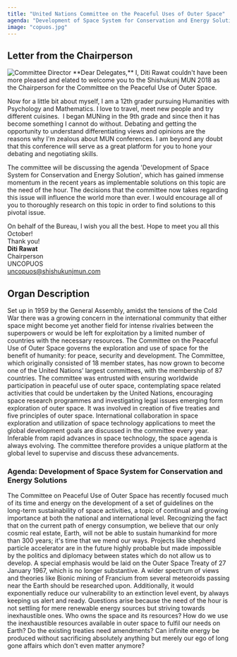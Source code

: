 ```yaml
---
title: "United Nations Committee on the Peaceful Uses of Outer Space"
agenda: "Development of Space System for Conservation and Energy Solutions"
image: "copuos.jpg"
---
```

## Letter from the Chairperson

<img class="headshot" src="/assets/images/people/dr.png" alt="Committee Director"> 
**Dear Delegates,**  
I, Diti Rawat couldn't have been more pleased and elated to welcome you to the Shishukunj MUN 2018 as the Chairperson for the Committee on the Peaceful Use of Outer Space.

Now for a little bit about myself, I am a 12th grader pursuing Humanities with Psychology and Mathematics. I love to travel, meet new people and try different cuisines.  I began MUNing in the 9th grade and since then it has become something I cannot do without. Debating and getting the opportunity to understand differentiating views and opinions are the reasons why I'm zealous about MUN conferences. I am beyond any doubt that this conference will serve as a great platform for you to hone your debating and negotiating skills. 

The committee will be discussing the agenda 'Development of Space System for Conservation and Energy Solution', which has gained immense momentum in the recent years as implementable solutions on this topic are the need of the hour. The decisions that the committee now takes regarding this issue will influence the world more than ever. I would encourage all of you to thoroughly research on this topic in order to find solutions to this pivotal issue. 

On behalf of the Bureau, I wish you all the best. Hope to meet you all this October!  
Thank you!  
**Diti Rawat**  
Chairperson  
UNCOPUOS  
[uncopuos@shishukunjmun.com](mailto:uncopuos@shishukunjmun.com)  

## Organ Description
Set up in 1959 by the General Assembly, amidst the tensions of the Cold War there was a growing concern in the international community that either space might become yet another field for intense rivalries between the superpowers or would be left for exploitation by a limited number of countries with the necessary resources. The Committee on the Peaceful Use of Outer Space governs the exploration and use of space for the benefit of humanity: for peace, security and development. The Committee, which originally consisted of 18 member states, has now grown to become one of the United Nations’ largest committees, with the membership of 87 countries. The committee was entrusted with ensuring worldwide participation in peaceful use of outer space, contemplating space related activities that could be undertaken by the United Nations, encouraging space research programmes and investigating legal issues emerging form exploration of outer space. It was involved in creation of five treaties and five principles of outer space. International collaboration in space exploration and utilization of space technology applications to meet the global development goals are discussed in the committee every year. Inferable from rapid advances in space technology, the space agenda is always evolving. The committee therefore provides a unique platform at the global level to supervise and discuss these advancements.

### Agenda: Development of Space System for Conservation and Energy Solutions
The Committee on Peaceful Use of Outer Space has recently focused much of its time and energy on the development of a set of guidelines on the long-term sustainability of space activities, a topic of continual and growing importance at both the national and international level. Recognizing the fact that on the current path of energy consumption, we believe that our only cosmic real estate, Earth, will not be able to sustain humankind for more than 300 years; it's time that we mend our ways. Projects like shepherd particle accelerator are in the future highly probable but made impossible by the politics and diplomacy between states which do not allow us to develop. A special emphasis would be laid on the Outer Space Treaty of ‎27 January 1967, which is no longer substantive. A wider spectrum of views and theories like Bionic mining of Francium from several meteoroids passing near the Earth should be researched upon. Additionally, it would exponentially reduce our vulnerability to an extinction level event, by always keeping us alert and ready. Questions arise because the need of the hour is not settling for mere renewable energy sources but striving towards inexhaustible ones. Who owns the space and its resources? How do we use the inexhaustible resources available in outer space to fulfil our needs on Earth? Do the existing treaties need amendments? Can infinite energy be produced without sacrificing absolutely anything but merely our ego of long gone affairs which don't even matter anymore?
